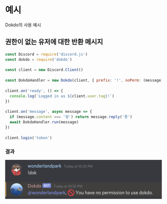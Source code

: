 # 예시

Dokdo의 사용 예시

## 권한이 없는 유저에 대한 반환 메시지

```js
const Discord = require('discord.js')
const dokdo = require('dokdo')

const client = new Discord.Client()

const DokdoHandler = new Dokdo(client, { prefix: '!', noPerm: (message) => message.reply('🚫 dokdo를 사용할 권한이 없습니다.') })

client.on('ready', () => {
  console.log(`Logged in as ${client.user.tag}!`)
})

client.on('message', async message => {
  if (message.content === '핑') return message.reply('퐁')
  await DokdoHandler.run(message)
})

client.login('token')
```

### 결과

![Preview](/noPerm.png)